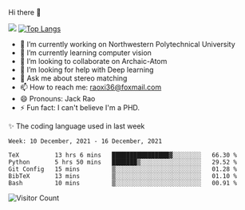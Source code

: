 Hi there 👋

![](https://github-readme-stats.vercel.app/api?username=Raohaocheng)
[![Top Langs](https://github-readme-stats.vercel.app/api/top-langs/?username=Raohaocheng&layout=compact)](https://github.com/anuraghazra/github-readme-stats)

- 🔭 I’m currently working on Northwestern Polytechnical University
- 🌱 I’m currently learning computer vision
- 👯 I’m looking to collaborate on Archaic-Atom
- 🤔 I’m looking for help with Deep learning
- 💬 Ask me about stereo matching
- 📫 How to reach me: raoxi36@foxmail.com
- 😄 Pronouns: Jack Rao
- ⚡ Fun fact: I can't believe I'm a PHD.

✨ The coding language used in last week
<!--START_SECTION:waka-->
```text
Week: 10 December, 2021 - 16 December, 2021

TeX          13 hrs 6 mins   ████████████████▓░░░░░░░░   66.30 % 
Python       5 hrs 50 mins   ███████▒░░░░░░░░░░░░░░░░░   29.52 % 
Git Config   15 mins         ▒░░░░░░░░░░░░░░░░░░░░░░░░   01.28 % 
BibTeX       13 mins         ▒░░░░░░░░░░░░░░░░░░░░░░░░   01.10 % 
Bash         10 mins         ▒░░░░░░░░░░░░░░░░░░░░░░░░   00.91 % 
```
<!--END_SECTION:waka-->

![Visitor Count](https://profile-counter.glitch.me/Raohaocheng/count.svg)
